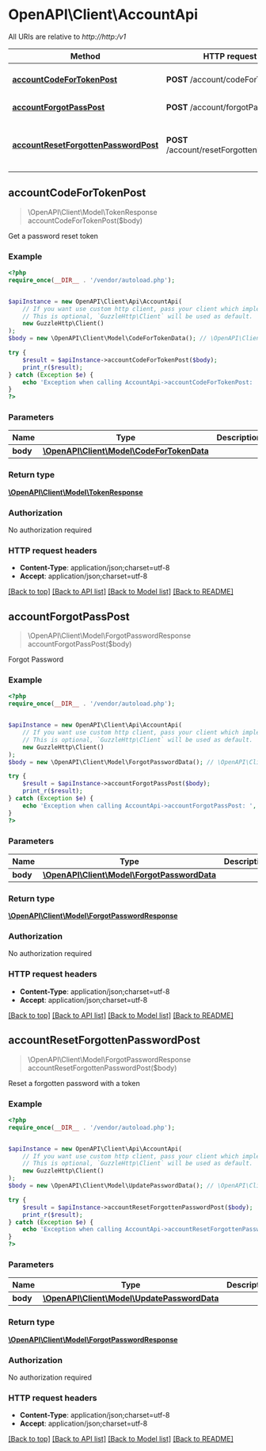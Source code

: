 # OpenAPI\Client\AccountApi

All URIs are relative to *http://http:/v1*

Method | HTTP request | Description
------------- | ------------- | -------------
[**accountCodeForTokenPost**](AccountApi.md#accountCodeForTokenPost) | **POST** /account/codeForToken | Get a password reset token
[**accountForgotPassPost**](AccountApi.md#accountForgotPassPost) | **POST** /account/forgotPass | Forgot Password
[**accountResetForgottenPasswordPost**](AccountApi.md#accountResetForgottenPasswordPost) | **POST** /account/resetForgottenPassword | Reset a forgotten password with a token



## accountCodeForTokenPost

> \OpenAPI\Client\Model\TokenResponse accountCodeForTokenPost($body)

Get a password reset token

### Example

```php
<?php
require_once(__DIR__ . '/vendor/autoload.php');


$apiInstance = new OpenAPI\Client\Api\AccountApi(
    // If you want use custom http client, pass your client which implements `GuzzleHttp\ClientInterface`.
    // This is optional, `GuzzleHttp\Client` will be used as default.
    new GuzzleHttp\Client()
);
$body = new \OpenAPI\Client\Model\CodeForTokenData(); // \OpenAPI\Client\Model\CodeForTokenData | 

try {
    $result = $apiInstance->accountCodeForTokenPost($body);
    print_r($result);
} catch (Exception $e) {
    echo 'Exception when calling AccountApi->accountCodeForTokenPost: ', $e->getMessage(), PHP_EOL;
}
?>
```

### Parameters


Name | Type | Description  | Notes
------------- | ------------- | ------------- | -------------
 **body** | [**\OpenAPI\Client\Model\CodeForTokenData**](../Model/CodeForTokenData.md)|  |

### Return type

[**\OpenAPI\Client\Model\TokenResponse**](../Model/TokenResponse.md)

### Authorization

No authorization required

### HTTP request headers

- **Content-Type**: application/json;charset=utf-8
- **Accept**: application/json;charset=utf-8

[[Back to top]](#) [[Back to API list]](../../README.md#documentation-for-api-endpoints)
[[Back to Model list]](../../README.md#documentation-for-models)
[[Back to README]](../../README.md)


## accountForgotPassPost

> \OpenAPI\Client\Model\ForgotPasswordResponse accountForgotPassPost($body)

Forgot Password

### Example

```php
<?php
require_once(__DIR__ . '/vendor/autoload.php');


$apiInstance = new OpenAPI\Client\Api\AccountApi(
    // If you want use custom http client, pass your client which implements `GuzzleHttp\ClientInterface`.
    // This is optional, `GuzzleHttp\Client` will be used as default.
    new GuzzleHttp\Client()
);
$body = new \OpenAPI\Client\Model\ForgotPasswordData(); // \OpenAPI\Client\Model\ForgotPasswordData | 

try {
    $result = $apiInstance->accountForgotPassPost($body);
    print_r($result);
} catch (Exception $e) {
    echo 'Exception when calling AccountApi->accountForgotPassPost: ', $e->getMessage(), PHP_EOL;
}
?>
```

### Parameters


Name | Type | Description  | Notes
------------- | ------------- | ------------- | -------------
 **body** | [**\OpenAPI\Client\Model\ForgotPasswordData**](../Model/ForgotPasswordData.md)|  |

### Return type

[**\OpenAPI\Client\Model\ForgotPasswordResponse**](../Model/ForgotPasswordResponse.md)

### Authorization

No authorization required

### HTTP request headers

- **Content-Type**: application/json;charset=utf-8
- **Accept**: application/json;charset=utf-8

[[Back to top]](#) [[Back to API list]](../../README.md#documentation-for-api-endpoints)
[[Back to Model list]](../../README.md#documentation-for-models)
[[Back to README]](../../README.md)


## accountResetForgottenPasswordPost

> \OpenAPI\Client\Model\ForgotPasswordResponse accountResetForgottenPasswordPost($body)

Reset a forgotten password with a token

### Example

```php
<?php
require_once(__DIR__ . '/vendor/autoload.php');


$apiInstance = new OpenAPI\Client\Api\AccountApi(
    // If you want use custom http client, pass your client which implements `GuzzleHttp\ClientInterface`.
    // This is optional, `GuzzleHttp\Client` will be used as default.
    new GuzzleHttp\Client()
);
$body = new \OpenAPI\Client\Model\UpdatePasswordData(); // \OpenAPI\Client\Model\UpdatePasswordData | 

try {
    $result = $apiInstance->accountResetForgottenPasswordPost($body);
    print_r($result);
} catch (Exception $e) {
    echo 'Exception when calling AccountApi->accountResetForgottenPasswordPost: ', $e->getMessage(), PHP_EOL;
}
?>
```

### Parameters


Name | Type | Description  | Notes
------------- | ------------- | ------------- | -------------
 **body** | [**\OpenAPI\Client\Model\UpdatePasswordData**](../Model/UpdatePasswordData.md)|  |

### Return type

[**\OpenAPI\Client\Model\ForgotPasswordResponse**](../Model/ForgotPasswordResponse.md)

### Authorization

No authorization required

### HTTP request headers

- **Content-Type**: application/json;charset=utf-8
- **Accept**: application/json;charset=utf-8

[[Back to top]](#) [[Back to API list]](../../README.md#documentation-for-api-endpoints)
[[Back to Model list]](../../README.md#documentation-for-models)
[[Back to README]](../../README.md)

